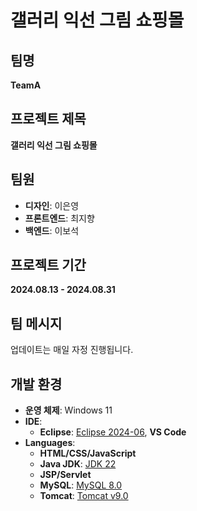 # 갤러리 익선 그림 쇼핑몰

## 팀명
**TeamA**

## 프로젝트 제목
**갤러리 익선 그림 쇼핑몰**

## 팀원
- **디자인**: 이은영
- **프론트엔드**: 최지향
- **백엔드**: 이보석

## 프로젝트 기간
**2024.08.13 - 2024.08.31**

## 팀 메시지
업데이트는 매일 자정 진행됩니다.

## 개발 환경
- **운영 체제**: Windows 11
- **IDE**:
  - **Eclipse**: [Eclipse 2024-06](https://www.eclipse.org/downloads/), **VS Code**
- **Languages**:
  - **HTML/CSS/JavaScript**
  - **Java JDK**: [JDK 22](https://www.oracle.com/java/technologies/javase-downloads.html)
  - **JSP/Servlet**
  - **MySQL**: [MySQL 8.0](https://dev.mysql.com/downloads/installer/)
  - **Tomcat**: [Tomcat v9.0](https://tomcat.apache.org/download-90.cgi)
